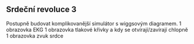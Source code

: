 ## Srdeční revoluce 3
Postupně budovat komplikovanější simulátor s wiggsovým diagramem.
1 obrazovka EKG
1 obrazovka tlakové křivky a kdy se otvírají/zavírají chlopně
1 obrazovka zvuk srdce
